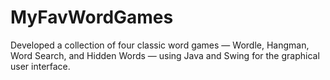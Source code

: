 # MyFavWordGames
Developed a collection of four classic word games — Wordle, Hangman, Word Search, and Hidden Words — using Java and Swing for the graphical user interface.

